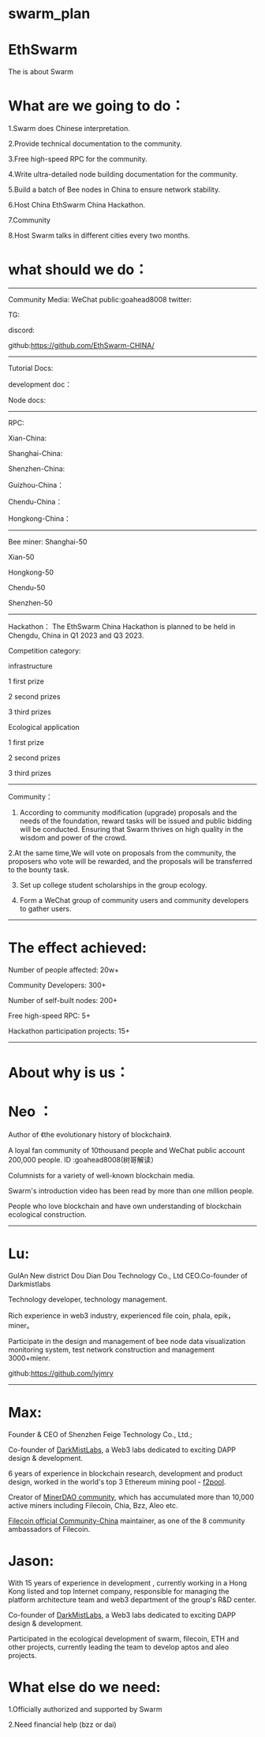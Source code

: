 # swarm_plan
# EthSwarm
The is about Swarm

# What are we going to do：
1.Swarm does Chinese interpretation.

2.Provide technical documentation to the community.

3.Free high-speed RPC for the community.

4.Write ultra-detailed node building documentation for the community.

5.Build a batch of Bee nodes in China to ensure network stability.

6.Host China EthSwarm China Hackathon.

7.Community

8.Host Swarm talks in different cities every two months.


# what should we do：
----------------
Community Media: WeChat public:goahead8008
twitter:

TG:

discord:

github:https://github.com/EthSwarm-CHINA/

----------------
Tutorial Docs:

development doc：

Node docs:

-----------------
RPC:

Xian-China:

Shanghai-China:

Shenzhen-China:

Guizhou-China：

Chendu-China：

Hongkong-China：




-----------------
Bee miner:
Shanghai-50

Xian-50

Hongkong-50

Chendu-50

Shenzhen-50



-----------------
Hackathon：
The EthSwarm China Hackathon is planned to be held in Chengdu, China in Q1 2023 and Q3 2023.

Competition category:

infrastructure

1 first prize

2 second prizes

3 third prizes

Ecological application

1 first prize

2 second prizes

3 third prizes

----------------------------

Community：

1. According to community modification (upgrade) proposals and the needs of the foundation, reward tasks will be issued and public bidding will be conducted.
Ensuring that Swarm thrives on high quality in the wisdom and power of the crowd.

2.At the same time,We will vote on proposals from the community, the proposers who vote will be rewarded, and the proposals will be transferred to the bounty task.

3. Set up college student scholarships in the group ecology.

4. Form a WeChat group of community users and community developers to gather users.

-------------------------------------
# The effect achieved:
Number of people affected: 20w+

Community Developers: 300+

Number of self-built nodes: 200+

Free high-speed RPC: 5+

Hackathon participation projects: 15+


--------------------

# About why is us：

# Neo ：
Author of 《the evolutionary history of blockchain》.

A loyal fan community of 10thousand people and WeChat public account 200,000 people. ID :goahead8008(树哥解读）

Columnists for a variety of well-known blockchain media. 

Swarm's introduction video has been read by more than one million people. 

People who love blockchain and have  own understanding of blockchain ecological construction. 

-------------------
# Lu:
GuIAn New district Dou Dian Dou Technology Co., Ltd CEO.Co-founder of Darkmistlabs

Technology developer, technology management.

Rich experience in web3 industry, experienced file coin, phala, epik，miner。

Participate in the design and management of bee node data visualization monitoring system, test network construction and management 3000+mienr.

github:https://github.com/lyjmry



------------------------

# Max:
Founder & CEO of Shenzhen Feige Technology Co., Ltd.;

Co-founder of [DarkMistLabs](https://github.com/darkmistlabs), a Web3 labs dedicated to exciting DAPP design & development.

6 years of experience in blockchain research, development and product design, worked in the world's top 3 Ethereum mining pool - [f2pool](https://www.f2pool.com).

Creator of [MinerDAO community](https://github.com/minerdao), which has accumulated more than 10,000 active miners including Filecoin, Chia, Bzz, Aleo etc.

[Filecoin official Community-China](https://github.com/filecoin-project/community-china) maintainer, as one of the 8 community ambassadors of Filecoin.


# Jason:
With 15 years of experience in development ,  currently working in a Hong Kong listed and top Internet company, responsible for managing the platform architecture team and web3 department of the group's R&D center.

Co-founder of [DarkMistLabs](https://github.com/darkmistlabs), a Web3 labs dedicated to exciting DAPP design & development.

Participated in the ecological development of swarm, filecoin, ETH and other projects, currently leading the team to develop aptos and aleo projects.

# What else do we need:

1.Officially authorized and supported by Swarm


2.Need financial help (bzz or dai)


















